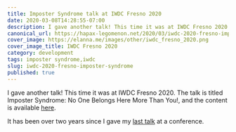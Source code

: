 ```yaml
---
title: Imposter Syndrome talk at IWDC Fresno 2020
date: 2020-03-08T14:28:55-07:00
description: I gave another talk! This time it was at IWDC Fresno 2020. The talk is titled Imposter Syndrome - No One Belongs Here More Than You!
canonical_url: https://hapax-legomenon.net/2020/03/iwdc-2020-fresno-imposter-syndrome
cover_image: https://elanna.me/images/other/iwdc_fresno_2020.png
cover_image_title: IWDC Fresno 2020
category: development
tags: imposter syndrome,iwdc
slug: iwdc-2020-fresno-imposter-syndrome
published: true
---
```


I gave another talk! This time it was at IWDC Fresno 2020. The talk is titled Imposter Syndrome: No One Belongs Here More Than You!, and the content is available [here](https://github.com/Karvel/iwdc-2020-imposter-syndrome-talk).

It has been over two years since I gave my [last talk](https://hapax-legomenon.net/2018/10/valley-devfest-observables-talk/) at a conference.
